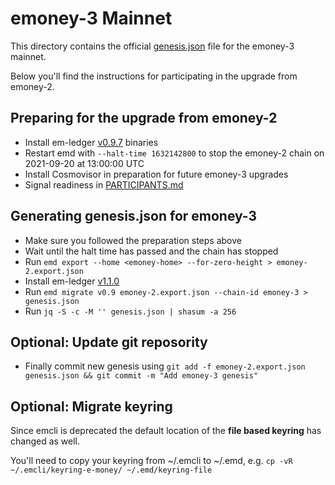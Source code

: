 # emoney-3 Mainnet

This directory contains the official [genesis.json](https://github.com/e-money/networks/raw/master/emoney-3/genesis.json) file for the emoney-3 mainnet.

Below you'll find the instructions for participating in the upgrade from emoney-2.

## Preparing for the upgrade from emoney-2

* Install em-ledger [v0.9.7](https://github.com/e-money/em-ledger/releases/tag/v0.9.7) binaries
* Restart emd with `--halt-time 1632142800` to stop the emoney-2 chain on 2021-09-20 at 13:00:00 UTC
* Install Cosmovisor in preparation for future emoney-3 upgrades
* Signal readiness in [PARTICIPANTS.md](PARTICIPANTS.md)

## Generating genesis.json for emoney-3

* Make sure you followed the preparation steps above
* Wait until the halt time has passed and the chain has stopped
* Run `emd export --home <emoney-home> --for-zero-height > emoney-2.export.json`
* Install em-ledger [v1.1.0](https://github.com/e-money/em-ledger/releases/tag/v1.1.0)
* Run `emd migrate v0.9 emoney-2.export.json --chain-id emoney-3 > genesis.json`
* Run `jq -S -c -M '' genesis.json | shasum -a 256`

## Optional: Update git reposority
* Finally commit new genesis using `git add -f emoney-2.export.json genesis.json && git commit -m "Add emoney-3 genesis"`

## Optional: Migrate keyring

Since emcli is deprecated the default location of the **file based keyring** has changed as well.

You'll need to copy your keyring from ~/.emcli to ~/.emd, e.g. `cp -vR ~/.emcli/keyring-e-money/ ~/.emd/keyring-file`
